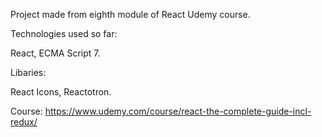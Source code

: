 Project made from eighth module of React Udemy course.

Technologies used so far:

React, ECMA Script 7.

Libaries: 

React Icons, Reactotron.

Course: https://www.udemy.com/course/react-the-complete-guide-incl-redux/